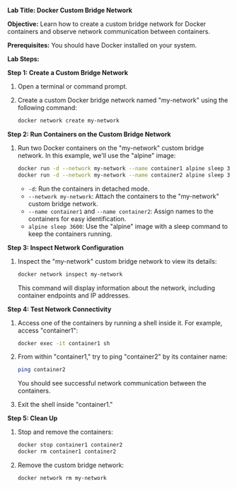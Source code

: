 **Lab Title: Docker Custom Bridge Network**

**Objective:** Learn how to create a custom bridge network for Docker containers and observe network communication between containers.

**Prerequisites:** You should have Docker installed on your system.

**Lab Steps:**

**Step 1: Create a Custom Bridge Network**
1. Open a terminal or command prompt.

2. Create a custom Docker bridge network named "my-network" using the following command:

   ```bash
   docker network create my-network
   ```

**Step 2: Run Containers on the Custom Bridge Network**
1. Run two Docker containers on the "my-network" custom bridge network. In this example, we'll use the "alpine" image:

   ```bash
   docker run -d --network my-network --name container1 alpine sleep 3600
   docker run -d --network my-network --name container2 alpine sleep 3600
   ```

   - `-d`: Run the containers in detached mode.
   - `--network my-network`: Attach the containers to the "my-network" custom bridge network.
   - `--name container1` and `--name container2`: Assign names to the containers for easy identification.
   - `alpine sleep 3600`: Use the "alpine" image with a sleep command to keep the containers running.

**Step 3: Inspect Network Configuration**
1. Inspect the "my-network" custom bridge network to view its details:

   ```bash
   docker network inspect my-network
   ```

   This command will display information about the network, including container endpoints and IP addresses.

**Step 4: Test Network Connectivity**
1. Access one of the containers by running a shell inside it. For example, access "container1":

   ```bash
   docker exec -it container1 sh
   ```

2. From within "container1," try to ping "container2" by its container name:

   ```bash
   ping container2
   ```

   You should see successful network communication between the containers.

3. Exit the shell inside "container1."

**Step 5: Clean Up**
1. Stop and remove the containers:

   ```bash
   docker stop container1 container2
   docker rm container1 container2
   ```

2. Remove the custom bridge network:

   ```bash
   docker network rm my-network
   ```
